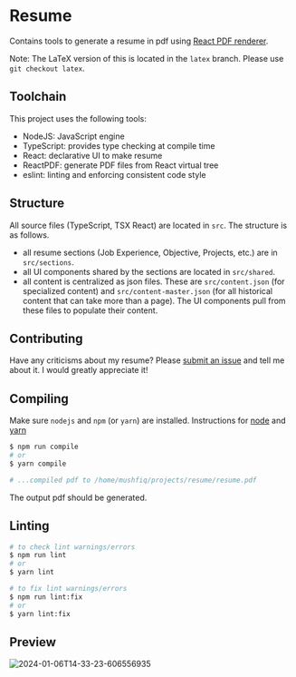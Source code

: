 # Resume

Contains tools to generate a resume in pdf using [React PDF renderer](https://github.com/diegomura/react-pdf/tree/master/packages/renderer).

Note: The LaTeX version of this is located in the `latex` branch. Please use `git checkout latex`.

## Toolchain

This project uses the following tools:

* NodeJS: JavaScript engine
* TypeScript: provides type checking at compile time
* React: declarative UI to make resume
* ReactPDF: generate PDF files from React virtual tree
* eslint: linting and enforcing consistent code style

## Structure

All source files (TypeScript, TSX React) are located in `src`. The structure is as follows.

* all resume sections (Job Experience, Objective, Projects, etc.) are in `src/sections`.
* all UI components shared by the sections are located in `src/shared`.
* all content is centralized as json files. These are `src/content.json` (for specialized content) and `src/content-master.json` (for all historical content that can take more than a page). The UI components pull from these files to populate their content.

## Contributing

Have any criticisms about my resume? Please [submit an issue](https://github.com/mushfiq814/resume/issues/new/choose) and tell me about it. I would greatly appreciate it!

## Compiling

Make sure `nodejs` and `npm` (or `yarn`) are installed. Instructions for [node](https://nodejs.org/en) and [yarn](https://classic.yarnpkg.com/en/)

```sh
$ npm run compile
# or
$ yarn compile

# ...compiled pdf to /home/mushfiq/projects/resume/resume.pdf
```

The output pdf should be generated.

## Linting

```sh
# to check lint warnings/errors
$ npm run lint
# or
$ yarn lint

# to fix lint warnings/errors
$ npm run lint:fix
# or
$ yarn lint:fix
```

## Preview

![2024-01-06T14-33-23-606556935](https://github.com/mushfiq814/resume/assets/32845348/02cc16bb-a21e-4a67-a55f-a8f51a5de9a6)
